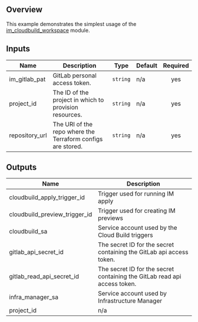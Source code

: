 ## Overview

This example demonstrates the simplest usage of the [im_cloudbuild_workspace](../../modules/im_cloudbuild_workspace/) module.

<!-- BEGINNING OF PRE-COMMIT-TERRAFORM DOCS HOOK -->
## Inputs

| Name | Description | Type | Default | Required |
|------|-------------|------|---------|:--------:|
| im\_gitlab\_pat | GitLab personal access token. | `string` | n/a | yes |
| project\_id | The ID of the project in which to provision resources. | `string` | n/a | yes |
| repository\_url | The URI of the repo where the Terraform configs are stored. | `string` | n/a | yes |

## Outputs

| Name | Description |
|------|-------------|
| cloudbuild\_apply\_trigger\_id | Trigger used for running IM apply |
| cloudbuild\_preview\_trigger\_id | Trigger used for creating IM previews |
| cloudbuild\_sa | Service account used by the Cloud Build triggers |
| gitlab\_api\_secret\_id | The secret ID for the secret containing the GitLab api access token. |
| gitlab\_read\_api\_secret\_id | The secret ID for the secret containing the GitLab read api access token. |
| infra\_manager\_sa | Service account used by Infrastructure Manager |
| project\_id | n/a |

<!-- END OF PRE-COMMIT-TERRAFORM DOCS HOOK -->
